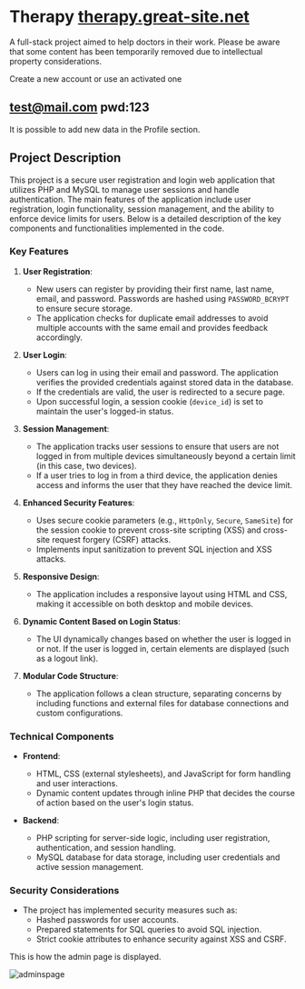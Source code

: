 # Therapy [therapy.great-site.net](https://therapy.great-site.net/)
A full-stack project aimed to help doctors in their work. Please be aware that some content has been temporarily removed due to intellectual property considerations.

Create a new account or use an activated one
## test@mail.com pwd:123

It is possible to add new data in the Profile section.

## Project Description

This project is a secure user registration and login web application that utilizes PHP and MySQL to manage user sessions and handle authentication. The main features of the application include user registration, login functionality, session management, and the ability to enforce device limits for users. Below is a detailed description of the key components and functionalities implemented in the code.

### Key Features

1. **User Registration**:
   - New users can register by providing their first name, last name, email, and password. Passwords are hashed using `PASSWORD_BCRYPT` to ensure secure storage.
   - The application checks for duplicate email addresses to avoid multiple accounts with the same email and provides feedback accordingly.

2. **User Login**:
   - Users can log in using their email and password. The application verifies the provided credentials against stored data in the database.
   - If the credentials are valid, the user is redirected to a secure page.
   - Upon successful login, a session cookie (`device_id`) is set to maintain the user's logged-in status.

3. **Session Management**:
   - The application tracks user sessions to ensure that users are not logged in from multiple devices simultaneously beyond a certain limit (in this case, two devices).
   - If a user tries to log in from a third device, the application denies access and informs the user that they have reached the device limit.

4. **Enhanced Security Features**:
   - Uses secure cookie parameters (e.g., `HttpOnly`, `Secure`, `SameSite`) for the session cookie to prevent cross-site scripting (XSS) and cross-site request forgery (CSRF) attacks.
   - Implements input sanitization to prevent SQL injection and XSS attacks.

5. **Responsive Design**:
   - The application includes a responsive layout using HTML and CSS, making it accessible on both desktop and mobile devices.

6. **Dynamic Content Based on Login Status**:
   - The UI dynamically changes based on whether the user is logged in or not. If the user is logged in, certain elements are displayed (such as a logout link).

7. **Modular Code Structure**:
   - The application follows a clean structure, separating concerns by including functions and external files for database connections and custom configurations.

### Technical Components

- **Frontend**:
  - HTML, CSS (external stylesheets), and JavaScript for form handling and user interactions.
  - Dynamic content updates through inline PHP that decides the course of action based on the user's login status.

- **Backend**:
  - PHP scripting for server-side logic, including user registration, authentication, and session handling.
  - MySQL database for data storage, including user credentials and active session management.

### Security Considerations

- The project has implemented security measures such as:
  - Hashed passwords for user accounts.
  - Prepared statements for SQL queries to avoid SQL injection.
  - Strict cookie attributes to enhance security against XSS and CSRF.


This is how the admin page is displayed.

![adminspage](https://github.com/user-attachments/assets/59435796-b84f-4e47-a550-80abe9382132)





